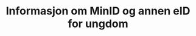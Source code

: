 ---
title: Informasjon om MinID og annen eID for ungdom

# SEO
description:  Informasjon om MinID og annen eID for ungdom

teaser: 
    text: Informasjon om MinID og annen eID for ungdom
    external_url: https://www.ung.no/bruk-av-bankid-minid-og-annen-eid

related_pages:
    - /er-du-raadgiver-eller-laerer
    - /fem-grunner-til-a-bruke-minid
---